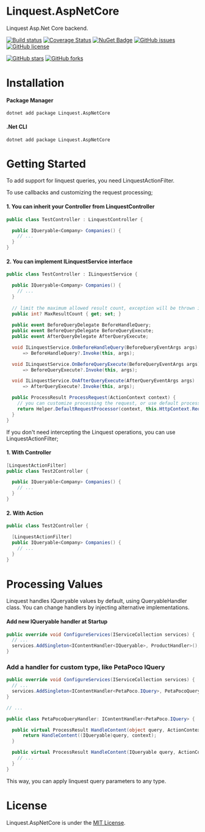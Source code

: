 # Linquest.AspNetCore
Linquest Asp.Net Core backend.

[![Build status](https://ci.appveyor.com/api/projects/status/dmtv1h7yfqip7ynd?svg=true)](https://ci.appveyor.com/project/umutozel/linquest-aspnetcore)
[![Coverage Status](https://coveralls.io/repos/github/jin-qu/Linquest.AspNetCore/badge.svg?branch=master)](https://coveralls.io/github/jin-qu/Linquest.AspNetCore?branch=master)
[![NuGet Badge](https://buildstats.info/nuget/Linquest.AspNetCore)](https://www.nuget.org/packages/Linquest.AspNetCore/)
[![GitHub issues](https://img.shields.io/github/issues/jin-qu/Linquest.AspNetCore.svg)](https://github.com/jin-qu/Linquest.AspNetCore/issues)
[![GitHub license](https://img.shields.io/badge/license-MIT-blue.svg)](https://raw.githubusercontent.com/jin-qu/Linquest.AspNetCore/master/LICENSE)

[![GitHub stars](https://img.shields.io/github/stars/jin-qu/Linquest.AspNetCore.svg?style=social&label=Star)](https://github.com/jin-qu/Linquest.AspNetCore)
[![GitHub forks](https://img.shields.io/github/forks/jin-qu/Linquest.AspNetCore.svg?style=social&label=Fork)](https://github.com/jin-qu/Linquest.AspNetCore)

# Installation

#### Package Manager
```
dotnet add package Linquest.AspNetCore
```
#### .Net CLI
```
dotnet add package Linquest.AspNetCore
```

# Getting Started

To add support for linquest queries, you need LinquestActionFilter.

To use callbacks and customizing the request processing;
#### 1. You can inherit your Controller from LinquestController
```csharp
public class TestController : LinquestController {

  public IQueryable<Company> Companies() {
    // ...
  }
}
```
#### 2. You can implement ILinquestService interface
```csharp
public class TestController : ILinquestService {

  public IQueryable<Company> Companies() {
    // ...
  }
  
  // limit the maximum allowed result count, exception will be thrown if given value is exceeded
  public int? MaxResultCount { get; set; }
  
  public event BeforeQueryDelegate BeforeHandleQuery;
  public event BeforeQueryDelegate BeforeQueryExecute;
  public event AfterQueryDelegate AfterQueryExecute;

  void ILinquestService.OnBeforeHandleQuery(BeforeQueryEventArgs args) 
      => BeforeHandleQuery?.Invoke(this, args);

  void ILinquestService.OnBeforeQueryExecute(BeforeQueryEventArgs args) 
      => BeforeQueryExecute?.Invoke(this, args);

  void ILinquestService.OnAfterQueryExecute(AfterQueryEventArgs args) 
      => AfterQueryExecute?.Invoke(this, args);

  public ProcessResult ProcessRequest(ActionContext context) {
    // you can customize processing the request, or use default processor
    return Helper.DefaultRequestProcessor(context, this.HttpContext.RequestServices);
  }
}
```

If you don't need intercepting the Linquest operations, you can use LinquestActionFilter;
#### 1. With Controller
```csharp
[LinquestActionFilter]
public class Test2Controller {

  public IQueryable<Company> Companies() {
    // ...
  }
}
```
#### 2. With Action
```csharp
public class Test2Controller {

  [LinquestActionFilter]
  public IQueryable<Company> Companies() {
    // ...
  }
}
```

# Processing Values
Linquest handles IQueryable values by default, using QueryableHandler class.
You can change handlers by injecting alternative implementations.

#### Add new IQueryable handler at Startup
```csharp
public override void ConfigureServices(IServiceCollection services) {
  // ...
  services.AddSingleton<IContentHandler<IQueryable>, ProductHandler>();
}
```
### Add a handler for custom type, like PetaPoco IQuery
```csharp
public override void ConfigureServices(IServiceCollection services) {
  // ...
  services.AddSingleton<IContentHandler<PetaPoco.IQuery>, PetaPocoQueryHandler>();
}

// ...

public class PetaPocoQueryHandler: IContentHandler<PetaPoco.IQuery> {

  public virtual ProcessResult HandleContent(object query, ActionContext context) {
      return HandleContent((IQueryable)query, context);
  }

  public virtual ProcessResult HandleContent(IQueryable query, ActionContext context) {
    // ...
  }
}
```
This way, you can apply linquest query parameters to any type.

# License
Linquest.AspNetCore is under the [MIT License](LICENSE).

